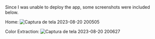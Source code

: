 Since I was unable to deploy the app, some screenshots were included below.

Home:
![Captura de tela 2023-08-20 200505](https://github.com/JM731/color-extractor/assets/137689384/63038f6a-ec8b-45e2-9e06-013e5337b5de)

Color Extraction:
![Captura de tela 2023-08-20 200627](https://github.com/JM731/color-extractor/assets/137689384/cd32176f-c001-4a3d-92d7-872ca642b3bd)
